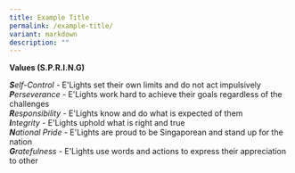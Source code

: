 ```yaml
---
title: Example Title
permalink: /example-title/
variant: markdown
description: ""
---
```

**Values (S.P.R.I.N.G)**
  
**_S_**_elf-Control -_ E'Lights set their own limits and do not act impulsively 
<br>
**_P_**_erseverance -_ E'Lights work hard to achieve their goals regardless of the challenges
<br>
**_R_**_esponsibility -_ E'Lights know and do what is expected of them
<br>
**_I_**_ntegrity -_ E'Lights uphold what is right and true
<br>
**_N_**_ational Pride -_ E'Lights are proud to be Singaporean and stand up for the nation
<br>
**_G_**_ratefulness -_ E'Lights use words and actions to express their appreciation to other